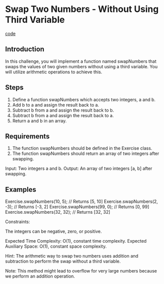# Swap Two Numbers - Without Using Third Variable

[code](Exercise008.java)

## Introduction

In this challenge, you will implement a function named swapNumbers that swaps the values of two given numbers without using a third variable. You will utilize arithmetic operations to achieve this.

## Steps

1. Define a function swapNumbers which accepts two integers, a and b.
2. Add b to a and assign the result back to a.
3. Subtract b from a and assign the result back to b.
4. Subtract b from a and assign the result back to a.
5. Return a and b in an array.

## Requirements

1. The function swapNumbers should be defined in the Exercise class.
2. The function swapNumbers should return an array of two integers after swapping.

Input: Two integers a and b.
Output: An array of two integers [a, b] after swapping.

## Examples

Exercise.swapNumbers(10, 5); // Returns [5, 10]
Exercise.swapNumbers(2, -3); // Returns [-3, 2]
Exercise.swapNumbers(99, 0); // Returns [0, 99]
Exercise.swapNumbers(32, 32); // Returns [32, 32]

Constraints:

The integers can be negative, zero, or positive.

Expected Time Complexity: O(1), constant time complexity.
Expected Auxiliary Space: O(1), constant space complexity.

Hint: The arithmetic way to swap two numbers uses addition and subtraction to perform the swap without a third variable.

Note: This method might lead to overflow for very large numbers because we perform an addition operation.
